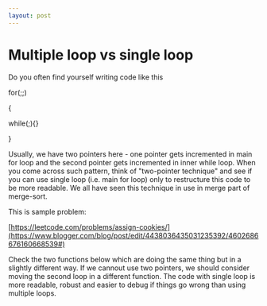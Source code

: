 ```yaml
---
layout: post
---
```

# Multiple loop vs single loop

Do you often find yourself writing code like this

for(;;)

{

while(;){}

}

Usually, we have two pointers here - one pointer gets incremented in main for loop and the second pointer gets incremented in inner while loop. When you come across such pattern, think of "two-pointer technique" and see if you can use single loop (i.e. main for loop) only to restructure this code to be more readable. We all have seen this technique in use in merge part of merge-sort.

This is sample problem:

[https://leetcode.com/problems/assign-cookies/](https://www.blogger.com/blog/post/edit/4438036435031235392/4602686676160668539#)

Check the two functions below which are doing the same thing but in a slightly different way. If we cannout use two pointers, we should consider moving the second loop in a different function. The code with single loop is more readable, robust and easier to debug if things go wrong than using multiple loops.

<script src="https://gist.github.com/vamalhotra/c83addfac8507a4928af48a37e9b19a1.js"></script>